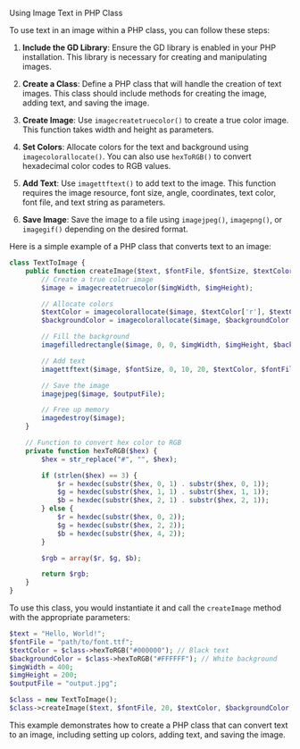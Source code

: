 Using Image Text in PHP Class

To use text in an image within a PHP class, you can follow these steps:

1. **Include the GD Library**: Ensure the GD library is enabled in your PHP installation. This library is necessary for creating and manipulating images.

2. **Create a Class**: Define a PHP class that will handle the creation of text images. This class should include methods for creating the image, adding text, and saving the image.

3. **Create Image**: Use `imagecreatetruecolor()` to create a true color image. This function takes width and height as parameters.

4. **Set Colors**: Allocate colors for the text and background using `imagecolorallocate()`. You can also use `hexToRGB()` to convert hexadecimal color codes to RGB values.

5. **Add Text**: Use `imagettftext()` to add text to the image. This function requires the image resource, font size, angle, coordinates, text color, font file, and text string as parameters.

6. **Save Image**: Save the image to a file using `imagejpeg()`, `imagepng()`, or `imagegif()` depending on the desired format.

Here is a simple example of a PHP class that converts text to an image:

```php
class TextToImage {
    public function createImage($text, $fontFile, $fontSize, $textColor, $backgroundColor, $imgWidth, $imgHeight, $outputFile) {
        // Create a true color image
        $image = imagecreatetruecolor($imgWidth, $imgHeight);

        // Allocate colors
        $textColor = imagecolorallocate($image, $textColor['r'], $textColor['g'], $textColor['b']);
        $backgroundColor = imagecolorallocate($image, $backgroundColor['r'], $backgroundColor['g'], $backgroundColor['b']);

        // Fill the background
        imagefilledrectangle($image, 0, 0, $imgWidth, $imgHeight, $backgroundColor);

        // Add text
        imagettftext($image, $fontSize, 0, 10, 20, $textColor, $fontFile, $text);

        // Save the image
        imagejpeg($image, $outputFile);

        // Free up memory
        imagedestroy($image);
    }

    // Function to convert hex color to RGB
    private function hexToRGB($hex) {
        $hex = str_replace("#", "", $hex);

        if (strlen($hex) == 3) {
            $r = hexdec(substr($hex, 0, 1) . substr($hex, 0, 1));
            $g = hexdec(substr($hex, 1, 1) . substr($hex, 1, 1));
            $b = hexdec(substr($hex, 2, 1) . substr($hex, 2, 1));
        } else {
            $r = hexdec(substr($hex, 0, 2));
            $g = hexdec(substr($hex, 2, 2));
            $b = hexdec(substr($hex, 4, 2));
        }

        $rgb = array($r, $g, $b);

        return $rgb;
    }
}
```

To use this class, you would instantiate it and call the `createImage` method with the appropriate parameters:

```php
$text = "Hello, World!";
$fontFile = "path/to/font.ttf";
$textColor = $class->hexToRGB("#000000"); // Black text
$backgroundColor = $class->hexToRGB("#FFFFFF"); // White background
$imgWidth = 400;
$imgHeight = 200;
$outputFile = "output.jpg";

$class = new TextToImage();
$class->createImage($text, $fontFile, 20, $textColor, $backgroundColor, $imgWidth, $imgHeight, $outputFile);
```

This example demonstrates how to create a PHP class that can convert text to an image, including setting up colors, adding text, and saving the image.
